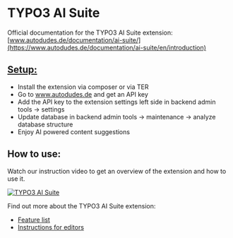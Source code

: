 TYPO3 AI Suite
==============================================================

Official documentation for the TYPO3 AI Suite extension:
[www.autodudes.de/documentation/ai-suite/](https://www.autodudes.de/documentation/ai-suite/en/introduction)

## [Setup:](https://www.autodudes.de/documentation/ai-suite/en/for-administrators/installation)

- Install the extension via composer or via TER
- Go to www.autodudes.de and get an API key
- Add the API key to the extension settings left side in backend admin tools -> settings
- Update database in backend admin tools -> maintenance -> analyze database structure
- Enjoy AI powered content suggestions


## How to use:

Watch our instruction video to get an overview of the extension and how to use it.

[![TYPO3 AI Suite](http://img.youtube.com/vi/Yy0p5FH1P_M/0.jpg)](http://www.youtube.com/watch?v=Yy0p5FH1P_M "AI Suite for TYPO3")

Find out more about the TYPO3 AI Suite extension:

* [Feature list](https://www.autodudes.de/documentation/ai-suite/en/overview-of-features)
* [Instructions for editors](https://www.autodudes.de/documentation/ai-suite/en/for-editors)
